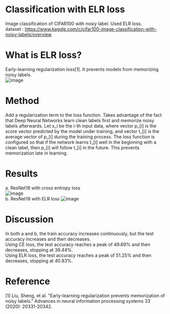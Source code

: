 # Classification with ELR loss
Image classification of CIFAR100 with nosiy label. Used ELR loss.  
dataset : https://www.kaggle.com/c/cifar100-image-classification-with-noisy-labels/overview

# What is ELR loss?  
Early-learning regularization loss[1]. It prevents models from memorizing noisy labels.  
![image](https://github.com/user-attachments/assets/63667852-5861-444b-b509-ca958c3bbfdf)  

# Method
Add a regularization term to the loss function. Takes advantage of the fact that Deep Neural Networks learn clean labels first and memorize noisy labels afterwards. 
Let x_i be the i-th input data, where vector p_[i] is the score vector predicted by the model under training, and vector t_[i] is the average vector of p_[i] during the training process. 
The loss function is configured so that if the network learns t_[i] well in the beginning with a clean label, then p_[i] will follow t_[i] in the future. 
This prevents memorization late in learning.

# Results  
a. ResNet18 with cross entropy loss  
![image](https://github.com/user-attachments/assets/0acb68da-310d-41a2-851c-2f12f267c178)  
b. ResNet18 with ELR loss
![image](https://github.com/user-attachments/assets/0648a9c5-8608-48a6-93b0-bae498cf69ca)  

# Discussion  
In both a and b, the train accuracy increases continuously, but the test accuracy increases and then decreases.  
Using CE loss, the test accuracy reaches a peak of 49.69% and then decreases, stopping at 39.44%.   
Using ELR loss, the test accuracy reaches a peak of 51.25% and then decreases, stopping at 40.83%.

# Reference  
[1] Liu, Sheng, et al. "Early-learning regularization prevents memorization of noisy labels." Advances in neural information processing systems 33 (2020): 20331-20342.
